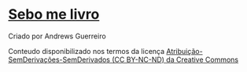 # [Sebo me livro](https://sebomelivro.com)

Criado por Andrews Guerreiro

Conteudo disponibilizado nos termos da licença [Atribuição-SemDerivações-SemDerivados (CC BY-NC-ND) da Creative Commons](https://creativecommons.org/licenses/by-nc-nd/4.0/deed.pt_BR)
